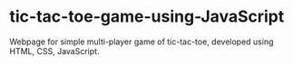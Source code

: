 # tic-tac-toe-game-using-JavaScript
Webpage for simple multi-player game of tic-tac-toe, developed using HTML, CSS, JavaScript.
